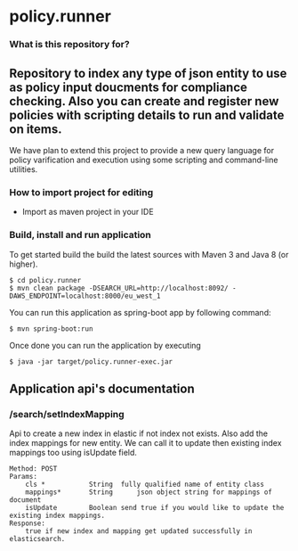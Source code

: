 # policy.runner

### What is this repository for? ###
Repository to index any type of json entity to use as policy input doucments for compliance checking.
Also you can create and register new policies with scripting details to run and validate on items.
---
We have plan to extend this project to provide a new query language for policy varification and execution using some scripting and command-line utilities.

### How to import project for editing ###

* Import as maven project in your IDE

### Build, install and run application ###

To get started build the build the latest sources with Maven 3 and Java 8 
(or higher). 

	$ cd policy.runner
	$ mvn clean package -DSEARCH_URL=http://localhost:8092/ -DAWS_ENDPOINT=localhost:8000/eu_west_1

You can run this application as spring-boot app by following command:

	$ mvn spring-boot:run

Once done you can run the application by executing 

	$ java -jar target/policy.runner-exec.jar

## Application api's documentation ##

### /search/setIndexMapping

Api to create a new index in elastic if not index not exists. Also add the index mappings for new entity. We can call it to update then existing index mappings too using isUpdate field.

	Method: POST
	Params:
		cls	*			String 	fully qualified name of entity class
		mappings*		String		json object string for mappings of document
		isUpdate		Boolean	send true if you would like to update the existing index mappings.
	Response:
		true if new index and mapping get updated successfully in elasticsearch.
		
